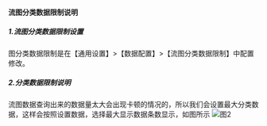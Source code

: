 #### 流图分类数据限制说明

##### 1.流图分类数据限制设置

图分类数据限制是在【通用设置】>【数据配置】>【流图分类数据限制】中配置修改。

##### 2.分类数据限制说明

流图数据查询出来的数据量太大会出现卡顿的情况的，所以我们会设置最大分类数据，这样会按照设置数据，选择最大显示数据条数显示，如图所示
![图2](/img/src/visulization/flowGraph/flow2.png)
